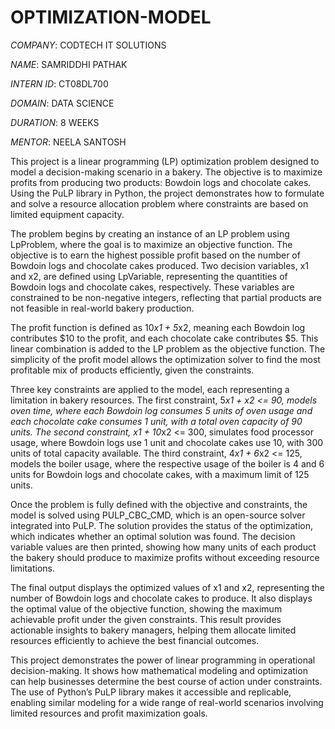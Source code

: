 # OPTIMIZATION-MODEL

*COMPANY*: CODTECH IT SOLUTIONS

*NAME*: SAMRIDDHI PATHAK

*INTERN ID*: CT08DL700

*DOMAIN*: DATA SCIENCE

*DURATION*: 8 WEEKS

*MENTOR*: NEELA SANTOSH

This project is a linear programming (LP) optimization problem designed to model a decision-making scenario in a bakery. The objective is to maximize profits from producing two products: Bowdoin logs and chocolate cakes. Using the PuLP library in Python, the project demonstrates how to formulate and solve a resource allocation problem where constraints are based on limited equipment capacity.

The problem begins by creating an instance of an LP problem using LpProblem, where the goal is to maximize an objective function. The objective is to earn the highest possible profit based on the number of Bowdoin logs and chocolate cakes produced. Two decision variables, x1 and x2, are defined using LpVariable, representing the quantities of Bowdoin logs and chocolate cakes, respectively. These variables are constrained to be non-negative integers, reflecting that partial products are not feasible in real-world bakery production.

The profit function is defined as 10*x1 + 5*x2, meaning each Bowdoin log contributes $10 to the profit, and each chocolate cake contributes $5. This linear combination is added to the LP problem as the objective function. The simplicity of the profit model allows the optimization solver to find the most profitable mix of products efficiently, given the constraints.

Three key constraints are applied to the model, each representing a limitation in bakery resources. The first constraint, 5*x1 + x2 <= 90, models oven time, where each Bowdoin log consumes 5 units of oven usage and each chocolate cake consumes 1 unit, with a total oven capacity of 90 units. The second constraint, x1 + 10*x2 <= 300, simulates food processor usage, where Bowdoin logs use 1 unit and chocolate cakes use 10, with 300 units of total capacity available. The third constraint, 4*x1 + 6*x2 <= 125, models the boiler usage, where the respective usage of the boiler is 4 and 6 units for Bowdoin logs and chocolate cakes, with a maximum limit of 125 units.

Once the problem is fully defined with the objective and constraints, the model is solved using PULP_CBC_CMD, which is an open-source solver integrated into PuLP. The solution provides the status of the optimization, which indicates whether an optimal solution was found. The decision variable values are then printed, showing how many units of each product the bakery should produce to maximize profits without exceeding resource limitations.

The final output displays the optimized values of x1 and x2, representing the number of Bowdoin logs and chocolate cakes to produce. It also displays the optimal value of the objective function, showing the maximum achievable profit under the given constraints. This result provides actionable insights to bakery managers, helping them allocate limited resources efficiently to achieve the best financial outcomes.

This project demonstrates the power of linear programming in operational decision-making. It shows how mathematical modeling and optimization can help businesses determine the best course of action under constraints. The use of Python’s PuLP library makes it accessible and replicable, enabling similar modeling for a wide range of real-world scenarios involving limited resources and profit maximization goals.
